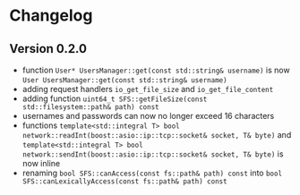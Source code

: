 # Changelog

## Version 0.2.0

- function `User* UsersManager::get(const std::string& username)` is now `User UsersManager::get(const std::string& username)`
- adding request handlers `io_get_file_size` and `io_get_file_content`
- adding function `uint64_t SFS::getFileSize(const std::filesystem::path& path) const`
- usernames and passwords can now no longer exceed 16 characters
- functions `template<std::integral T> bool network::readInt(boost::asio::ip::tcp::socket& socket, T& byte)` and `template<std::integral T> bool network::sendInt(boost::asio::ip::tcp::socket& socket, T& byte)` is now inline
- renaming `bool SFS::canAccess(const fs::path& path) const` into `bool SFS::canLexicallyAccess(const fs::path& path) const`
